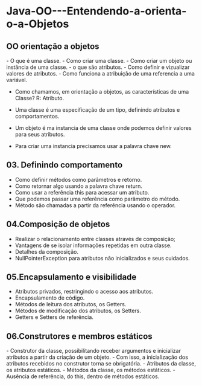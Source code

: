 # Java-OO---Entendendo-a-orienta-o-a-Objetos

<h2> OO orientação a objetos </h2>
- O que é uma classe.
- Como criar uma classe.
- Como criar um objeto ou instância de uma classe.
- o que são atributos.
- Como definir e vizualizar valores de atributos.
- Como funciona a atribuição de uma referencia a uma variável.

- Como chamamos, em orientação a objetos, as características de uma Classe?
R: Atributo.

- Uma classe é uma especificação de um tipo, definindo atributos e comportamentos.
- Um objeto é ma instancia de uma classe onde podemos definir valores para seus atributos.
- Para criar uma instancia precisamos usar a palavra chave new.

<h2> 03. Definindo comportamento </h2>

- Como definir métodos como parâmetros e retorno.
- Como retornar algo usando a palavra chave return.
- Como usar a referência this para acessar um atributo.
- Que podemos passar uma referência como parâmetro do método.
- Método são chamadas a partir da referência usando o operador.

<h2> 04.Composição de objetos </h2>

- Realizar o relacionamento entre classes através de composição;
- Vantagens de se isolar informações repetidas em outra classe.
- Detalhes da composição.
- NullPointerException para atributos não inicializados e seus cuidados.

<h2> 05.Encapsulamento e visibilidade </h2>

- Atributos privados, restringindo o acesso aos atributos.
- Encapsulamento de código.
- Métodos de leitura dos atributos, os Getters.
- Métodos de modificação dos atributos, os Setters.
- Getters e Setters de referência.

<h2> 06.Construtores e membros estáticos </h2>
- Construtor da classe, possibilitando receber argumentos e inicializar atributos a partir da criação de um objeto.
- Com isso, a inicialização dos atributos recebidos no construtor torna se obrigatória.
- Atributos da classe, os atributos estáticos.
- Métodos da classe, os métodos estáticos.
- Ausência de referência, do this, dentro de métodos estáticos.

